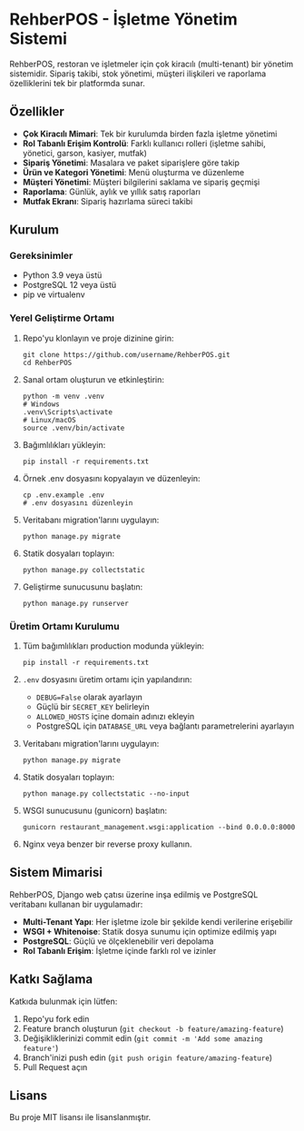 # RehberPOS - İşletme Yönetim Sistemi

RehberPOS, restoran ve işletmeler için çok kiracılı (multi-tenant) bir yönetim sistemidir. Sipariş takibi, stok yönetimi, müşteri ilişkileri ve raporlama özelliklerini tek bir platformda sunar.

## Özellikler

- **Çok Kiracılı Mimari**: Tek bir kurulumda birden fazla işletme yönetimi
- **Rol Tabanlı Erişim Kontrolü**: Farklı kullanıcı rolleri (işletme sahibi, yönetici, garson, kasiyer, mutfak)
- **Sipariş Yönetimi**: Masalara ve paket siparişlere göre takip
- **Ürün ve Kategori Yönetimi**: Menü oluşturma ve düzenleme
- **Müşteri Yönetimi**: Müşteri bilgilerini saklama ve sipariş geçmişi
- **Raporlama**: Günlük, aylık ve yıllık satış raporları
- **Mutfak Ekranı**: Sipariş hazırlama süreci takibi

## Kurulum

### Gereksinimler

- Python 3.9 veya üstü
- PostgreSQL 12 veya üstü
- pip ve virtualenv

### Yerel Geliştirme Ortamı

1. Repo'yu klonlayın ve proje dizinine girin:
   ```
   git clone https://github.com/username/RehberPOS.git
   cd RehberPOS
   ```

2. Sanal ortam oluşturun ve etkinleştirin:
   ```
   python -m venv .venv
   # Windows
   .venv\Scripts\activate
   # Linux/macOS
   source .venv/bin/activate
   ```

3. Bağımlılıkları yükleyin:
   ```
   pip install -r requirements.txt
   ```

4. Örnek .env dosyasını kopyalayın ve düzenleyin:
   ```
   cp .env.example .env
   # .env dosyasını düzenleyin
   ```

5. Veritabanı migration'larını uygulayın:
   ```
   python manage.py migrate
   ```

6. Statik dosyaları toplayın:
   ```
   python manage.py collectstatic
   ```

7. Geliştirme sunucusunu başlatın:
   ```
   python manage.py runserver
   ```

### Üretim Ortamı Kurulumu

1. Tüm bağımlılıkları production modunda yükleyin:
   ```
   pip install -r requirements.txt
   ```

2. `.env` dosyasını üretim ortamı için yapılandırın:
   - `DEBUG=False` olarak ayarlayın
   - Güçlü bir `SECRET_KEY` belirleyin
   - `ALLOWED_HOSTS` içine domain adınızı ekleyin
   - PostgreSQL için `DATABASE_URL` veya bağlantı parametrelerini ayarlayın

3. Veritabanı migration'larını uygulayın:
   ```
   python manage.py migrate
   ```

4. Statik dosyaları toplayın:
   ```
   python manage.py collectstatic --no-input
   ```

5. WSGI sunucusunu (gunicorn) başlatın:
   ```
   gunicorn restaurant_management.wsgi:application --bind 0.0.0.0:8000
   ```

6. Nginx veya benzer bir reverse proxy kullanın.

## Sistem Mimarisi

RehberPOS, Django web çatısı üzerine inşa edilmiş ve PostgreSQL veritabanı kullanan bir uygulamadır:

- **Multi-Tenant Yapı**: Her işletme izole bir şekilde kendi verilerine erişebilir
- **WSGI + Whitenoise**: Statik dosya sunumu için optimize edilmiş yapı
- **PostgreSQL**: Güçlü ve ölçeklenebilir veri depolama
- **Rol Tabanlı Erişim**: İşletme içinde farklı rol ve izinler

## Katkı Sağlama

Katkıda bulunmak için lütfen:

1. Repo'yu fork edin
2. Feature branch oluşturun (`git checkout -b feature/amazing-feature`)
3. Değişikliklerinizi commit edin (`git commit -m 'Add some amazing feature'`)
4. Branch'inizi push edin (`git push origin feature/amazing-feature`)
5. Pull Request açın

## Lisans

Bu proje MIT lisansı ile lisanslanmıştır. 